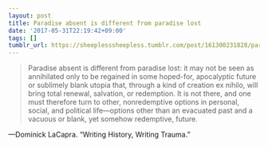 ```yaml
---
layout: post
title: Paradise absent is different from paradise lost
date: '2017-05-31T22:19:42+09:00'
tags: []
tumblr_url: https://sheeplesssheepless.tumblr.com/post/161300231828/paradise-absent-is-different-from-paradise-lost
---
```

> Paradise absent is different from paradise lost: it may not be seen as annihilated only to be regained in some hoped-for, apocalyptic future or sublimely blank utopia that, through a kind of creation ex nihilo, will bring total renewal, salvation, or redemption. It is not there, and one must therefore turn to other, nonredemptive options in personal, social, and political life—options other than an evacuated past and a vacuous or blank, yet somehow redemptive, future.

—Dominick LaCapra. “Writing History, Writing Trauma.”  
